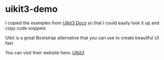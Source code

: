 # uikit3-demo
I copied the examples from [UIkit3 Docs](https://getuikit.com/docs) so that I could easily look it up and copy code snippets

UIkit is a great Bootstrap alternative that you can use to create beautiful UI fast

You can visit their website here: [UIkit3](https://getuikit.com/)
